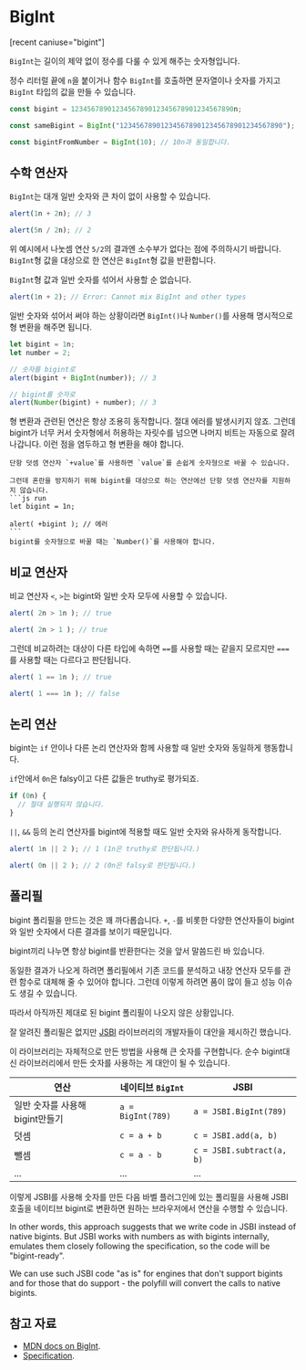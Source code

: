 # BigInt

[recent caniuse="bigint"]

`BigInt`는 길이의 제약 없이 정수를 다룰 수 있게 해주는 숫자형입니다.

정수 리터럴 끝에 `n`을 붙이거나 함수 `BigInt`를 호출하면 문자열이나 숫자를 가지고 `BigInt` 타입의 값을 만들 수 있습니다. 

```js
const bigint = 1234567890123456789012345678901234567890n;

const sameBigint = BigInt("1234567890123456789012345678901234567890");

const bigintFromNumber = BigInt(10); // 10n과 동일합니다.
```

## 수학 연산자

`BigInt`는 대개 일반 숫자와 큰 차이 없이 사용할 수 있습니다.

```js run
alert(1n + 2n); // 3

alert(5n / 2n); // 2
```

위 예시에서 나눗셈 연산 `5/2`의 결과엔 소수부가 없다는 점에 주의하시기 바랍니다. `BigInt`형 값을 대상으로 한 연산은 `BigInt`형 값을 반환합니다.

`BigInt`형 값과 일반 숫자를 섞어서 사용할 순 없습니다.

```js run
alert(1n + 2); // Error: Cannot mix BigInt and other types
```

일반 숫자와 섞어서 써야 하는 상황이라면 `BigInt()`나 `Number()`를 사용해 명시적으로 형 변환을 해주면 됩니다.

```js run
let bigint = 1n;
let number = 2;

// 숫자를 bigint로
alert(bigint + BigInt(number)); // 3

// bigint를 숫자로
alert(Number(bigint) + number); // 3
```

형 변환과 관련된 연산은 항상 조용히 동작합니다. 절대 에러를 발생시키지 않죠. 그런데 bigint가 너무 커서 숫자형에서 허용하는 자릿수를 넘으면 나머지 비트는 자동으로 잘려 나갑니다. 이런 점을 염두하고 형 변환을 해야 합니다.

````smart header="단항 덧셈 연산자는 bigint에 사용할 수 없습니다."
단항 덧셈 연산자 `+value`를 사용하면 `value`를 손쉽게 숫자형으로 바꿀 수 있습니다.

그런데 혼란을 방지하기 위해 bigint를 대상으로 하는 연산에선 단항 덧셈 연산자를 지원하지 않습니다.
```js run
let bigint = 1n;

alert( +bigint ); // 에러
```
bigint를 숫자형으로 바꿀 때는 `Number()`를 사용해야 합니다.
````

## 비교 연산자

비교 연산자 `<`, `>`는 bigint와 일반 숫자 모두에 사용할 수 있습니다.

```js run
alert( 2n > 1n ); // true

alert( 2n > 1 ); // true
```

그런데 비교하려는 대상이 다른 타입에 속하면 `==`를 사용할 때는 같을지 모르지만 `===`를 사용할 때는 다르다고 판단됩니다.

```js run
alert( 1 == 1n ); // true

alert( 1 === 1n ); // false
```

## 논리 연산

bigint는 `if` 안이나 다른 논리 연산자와 함께 사용할 때 일반 숫자와 동일하게 행동합니다.

`if`안에서 `0n`은 falsy이고 다른 값들은 truthy로 평가되죠.

```js run
if (0n) {
  // 절대 실행되지 않습니다.
}
```

`||`, `&&` 등의 논리 연산자를 bigint에 적용할 때도 일반 숫자와 유사하게 동작합니다.

```js run
alert( 1n || 2 ); // 1 (1n은 truthy로 판단됩니다.)

alert( 0n || 2 ); // 2 (0n은 falsy로 판단됩니다.)
```

## 폴리필

bigint 폴리필을 만드는 것은 꽤 까다롭습니다. `+`, `-`를 비롯한 다양한 연산자들이 bigint와 일반 숫자에서 다른 결과를 보이기 때문입니다.

bigint끼리 나누면 항상 bigint를 반환한다는 것을 앞서 말씀드린 바 있습니다.

동일한 결과가 나오게 하려면 폴리필에서 기존 코드를 분석하고 내장 연산자 모두를 관련 함수로 대체해 줄 수 있어야 합니다. 그런데 이렇게 하려면 품이 많이 들고 성능 이슈도 생길 수 있습니다.

따라서 아직까진 제대로 된 bigint 폴리필이 나오지 않은 상황입니다. 

잘 알려진 폴리필은 없지만 [JSBI](https://github.com/GoogleChromeLabs/jsbi) 라이브러리의 개발자들이 대안을 제시하긴 했습니다.

이 라이브러리는 자체적으로 만든 방법을 사용해 큰 숫자를 구현합니다. 순수 bigint대신 라이브러리에서 만든 숫자를 사용하는 게 대안이 될 수 있습니다.

| 연산 | 네이티브 `BigInt` | JSBI |
|-----------|-----------------|------|
| 일반 숫자를 사용해 bigint만들기 | `a = BigInt(789)` | `a = JSBI.BigInt(789)` |
| 덧셈 | `c = a + b` | `c = JSBI.add(a, b)` |
| 뺄셈	| `c = a - b` | `c = JSBI.subtract(a, b)` |
| ... | ... | ... |

이렇게 JSBI를 사용해 숫자를 만든 다음 바벨 플러그인에 있는 폴리필을 사용해 JSBI 호출을 네이티브 bigint로 변환하면 원하는 브라우저에서 연산을 수행할 수 있습니다.

In other words, this approach suggests that we write code in JSBI instead of native bigints. But JSBI works with numbers as with bigints internally, emulates them closely following the specification, so the code will be "bigint-ready".

We can use such JSBI code "as is" for engines that don't support bigints and for those that do support - the polyfill will convert the calls to native bigints.

## 참고 자료

- [MDN docs on BigInt](mdn:/JavaScript/Reference/Global_Objects/BigInt).
- [Specification](https://tc39.es/ecma262/#sec-bigint-objects).

